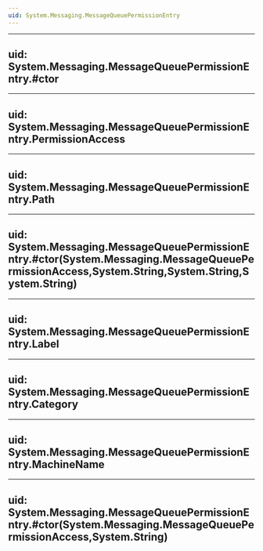 ```yaml
---
uid: System.Messaging.MessageQueuePermissionEntry
---
```


---
uid: System.Messaging.MessageQueuePermissionEntry.#ctor
---

---
uid: System.Messaging.MessageQueuePermissionEntry.PermissionAccess
---

---
uid: System.Messaging.MessageQueuePermissionEntry.Path
---

---
uid: System.Messaging.MessageQueuePermissionEntry.#ctor(System.Messaging.MessageQueuePermissionAccess,System.String,System.String,System.String)
---

---
uid: System.Messaging.MessageQueuePermissionEntry.Label
---

---
uid: System.Messaging.MessageQueuePermissionEntry.Category
---

---
uid: System.Messaging.MessageQueuePermissionEntry.MachineName
---

---
uid: System.Messaging.MessageQueuePermissionEntry.#ctor(System.Messaging.MessageQueuePermissionAccess,System.String)
---
